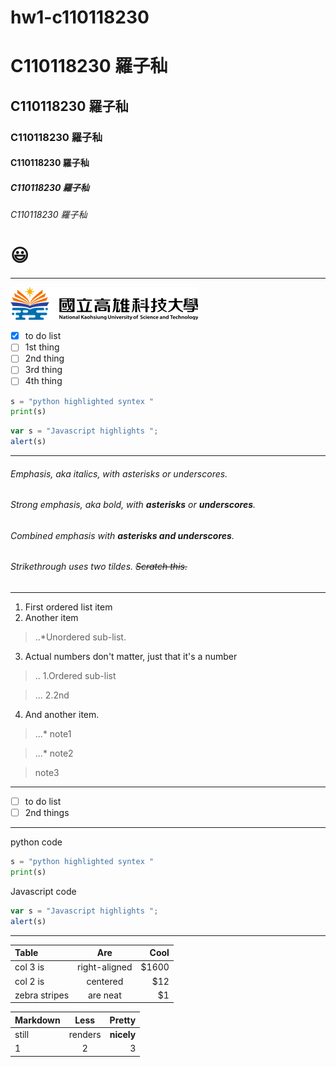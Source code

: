 # hw1-c110118230
# C110118230 羅子秈
## C110118230 羅子秈
### C110118230 羅子秈
#### C110118230 羅子秈
##### C110118230 羅子秈
###### C110118230 羅子秈

# 😃

---

![NKUST](logo.png "NKUST")

- [x] to do list
- [ ] 1st thing
- [ ] 2nd thing
- [ ] 3rd thing
- [ ] 4th thing

```python
s = "python highlighted syntex "
print(s)
```

```js
var s = "Javascript highlights ";
alert(s)
```
---
###### Emphasis, aka *italics*, with *asterisks* or *underscores*.
###### Strong emphasis, aka bold, with **asterisks** or **underscores**.
###### Combined emphasis with  **asterisks and underscores**.
###### Strikethrough uses two tildes. ~~Scratch this.~~
---

1. First ordered list item
2. Another item
>..*Unordered sub-list.
3. Actual numbers don't matter, just that it's a number
>.. 1.Ordered sub-list

>... 2.2nd
4. And another item.
>...* note1

>...* note2

> note3

---
- [ ] to do list
- [ ] 2nd things

---

python code
```python
s = "python highlighted syntex "
print(s)
```

Javascript code

```js
var s = "Javascript highlights ";
alert(s)
```

---

| Table | Are | Cool |
|:-------|:------------:|-----:|
|col 3 is|right-aligned | $1600|
|col 2 is| centered | $12|
|zebra stripes| are neat| $1|

| Markdown | Less | Pretty |
|:-------|:------------:|-----:|
| still | renders | **nicely**|
|1| 2 | 3 |
